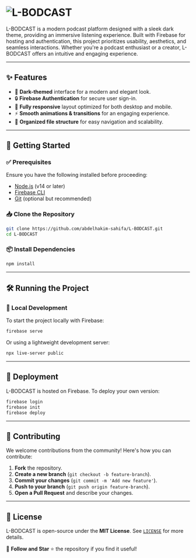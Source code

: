 


# ![L-BODCAST](https://i.ibb.co/Kx2H9PXj/ba-removebg-preview.png)


L-BODCAST is a modern podcast platform designed with a sleek dark theme, providing an immersive listening experience. Built with Firebase for hosting and authentication, this project prioritizes usability, aesthetics, and seamless interactions. Whether you're a podcast enthusiast or a creator, L-BODCAST offers an intuitive and engaging experience.

---

## ✨ Features
- 🎨 **Dark-themed** interface for a modern and elegant look.
- 🔒 **Firebase Authentication** for secure user sign-in.
- 📱 **Fully responsive** layout optimized for both desktop and mobile.
- ⚡ **Smooth animations & transitions** for an engaging experience.
- 📂 **Organized file structure** for easy navigation and scalability.

---

## 🚀 Getting Started

### ✅ Prerequisites
Ensure you have the following installed before proceeding:
- [Node.js](https://nodejs.org/) (v14 or later)
- [Firebase CLI](https://firebase.google.com/docs/cli)
- [Git](https://git-scm.com/) (optional but recommended)

### 📥 Clone the Repository
```sh
git clone https://github.com/abdelhakim-sahifa/L-BODCAST.git
cd L-BODCAST
```

### 📦 Install Dependencies
```sh
npm install
```

---

## 🛠 Running the Project

### 🔹 Local Development
To start the project locally with Firebase:
```sh
firebase serve
```
Or using a lightweight development server:
```sh
npx live-server public
```

---

## 🚢 Deployment

L-BODCAST is hosted on Firebase. To deploy your own version:
```sh
firebase login
firebase init
firebase deploy
```

---

## 🤝 Contributing
We welcome contributions from the community! Here's how you can contribute:
1. **Fork** the repository.
2. **Create a new branch** (`git checkout -b feature-branch`).
3. **Commit your changes** (`git commit -m 'Add new feature'`).
4. **Push to your branch** (`git push origin feature-branch`).
5. **Open a Pull Request** and describe your changes.

---

## 📜 License
L-BODCAST is open-source under the **MIT License**. See [`LICENSE`](LICENSE) for more details.

📢 **Follow and Star** ⭐ the repository if you find it useful!

